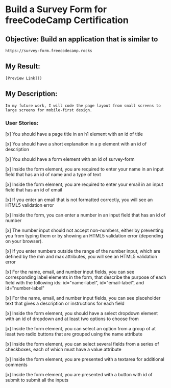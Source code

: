 # Build a Survey Form for freeCodeCamp Certification

## Objective: Build an application that is similar to 

    https://survey-form.freecodecamp.rocks

## My Result: 

    [Preview Link]()

## My Description:

    In my future work, I will code the page layout from small screens to large screens for mobile-first design.

### User Stories:

[x] You should have a page title in an h1 element with an id of title

[x] You should have a short explanation in a p element with an id of description

[x] You should have a form element with an id of survey-form

[x] Inside the form element, you are required to enter your name in an input field that has an id of name and a type of text

[x] Inside the form element, you are required to enter your email in an input field that has an id of email

[x] If you enter an email that is not formatted correctly, you will see an HTML5 validation error

[x] Inside the form, you can enter a number in an input field that has an id of number

[x] The number input should not accept non-numbers, either by preventing you from typing them or by showing an HTML5 validation error (depending on your browser).

[x] If you enter numbers outside the range of the number input, which are defined by the min and max attributes, you will see an HTML5 validation error

[x] For the name, email, and number input fields, you can see corresponding label elements in the form, that describe the purpose of each field with the following ids: id="name-label", id="email-label", and id="number-label"

[x] For the name, email, and number input fields, you can see placeholder text that gives a description or instructions for each field

[x] Inside the form element, you should have a select dropdown element with an id of dropdown and at least two options to choose from

[x] Inside the form element, you can select an option from a group of at least two radio buttons that are grouped using the name attribute

[x] Inside the form element, you can select several fields from a series of checkboxes, each of which must have a value attribute

[x] Inside the form element, you are presented with a textarea for additional comments

[x] Inside the form element, you are presented with a button with id of submit to submit all the inputs